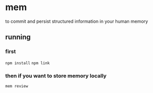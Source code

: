 # mem

to commit and persist structured information in your human memory

## running

### first
`npm install`
`npm link`

### then if you want to store memory locally
`mem review`